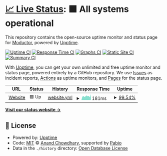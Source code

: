 # [📈 Live Status](https://status.moductor.dev): <!--live status--> **🟩 All systems operational**

This repository contains the open-source uptime monitor and status page for [Moductor](https://moductor.dev), powered by [Upptime](https://github.com/upptime/upptime).

[![Uptime CI](https://github.com/moductor/status/workflows/Uptime%20CI/badge.svg)](https://github.com/moductor/status/actions?query=workflow%3A%22Uptime+CI%22)
[![Response Time CI](https://github.com/moductor/status/workflows/Response%20Time%20CI/badge.svg)](https://github.com/moductor/status/actions?query=workflow%3A%22Response+Time+CI%22)
[![Graphs CI](https://github.com/moductor/status/workflows/Graphs%20CI/badge.svg)](https://github.com/moductor/status/actions?query=workflow%3A%22Graphs+CI%22)
[![Static Site CI](https://github.com/moductor/status/workflows/Static%20Site%20CI/badge.svg)](https://github.com/moductor/status/actions?query=workflow%3A%22Static+Site+CI%22)
[![Summary CI](https://github.com/moductor/status/workflows/Summary%20CI/badge.svg)](https://github.com/moductor/status/actions?query=workflow%3A%22Summary+CI%22)

With [Upptime](https://upptime.js.org), you can get your own unlimited and free uptime monitor and status page, powered entirely by a GitHub repository. We use [Issues](https://github.com/moductor/status/issues) as incident reports, [Actions](https://github.com/moductor/status/actions) as uptime monitors, and [Pages](https://status.moductor.dev) for the status page.

<!--start: status pages-->
<!-- This summary is generated by Upptime (https://github.com/upptime/upptime) -->
<!-- Do not edit this manually, your changes will be overwritten -->
<!-- prettier-ignore -->
| URL | Status | History | Response Time | Uptime |
| --- | ------ | ------- | ------------- | ------ |
| <img alt="" src="https://icons.duckduckgo.com/ip3/moductor.dev.ico" height="13"> [Website](https://moductor.dev/) | 🟩 Up | [website.yml](https://github.com/moductor/status/commits/HEAD/history/website.yml) | <details><summary><img alt="Response time graph" src="./graphs/website/response-time-week.png" height="20"> 181ms</summary><br><a href="https://status.moductor.dev/history/website"><img alt="Response time 162" src="https://img.shields.io/endpoint?url=https%3A%2F%2Fraw.githubusercontent.com%2Fmoductor%2Fstatus%2FHEAD%2Fapi%2Fwebsite%2Fresponse-time.json"></a><br><a href="https://status.moductor.dev/history/website"><img alt="24-hour response time 276" src="https://img.shields.io/endpoint?url=https%3A%2F%2Fraw.githubusercontent.com%2Fmoductor%2Fstatus%2FHEAD%2Fapi%2Fwebsite%2Fresponse-time-day.json"></a><br><a href="https://status.moductor.dev/history/website"><img alt="7-day response time 181" src="https://img.shields.io/endpoint?url=https%3A%2F%2Fraw.githubusercontent.com%2Fmoductor%2Fstatus%2FHEAD%2Fapi%2Fwebsite%2Fresponse-time-week.json"></a><br><a href="https://status.moductor.dev/history/website"><img alt="30-day response time 166" src="https://img.shields.io/endpoint?url=https%3A%2F%2Fraw.githubusercontent.com%2Fmoductor%2Fstatus%2FHEAD%2Fapi%2Fwebsite%2Fresponse-time-month.json"></a><br><a href="https://status.moductor.dev/history/website"><img alt="1-year response time 162" src="https://img.shields.io/endpoint?url=https%3A%2F%2Fraw.githubusercontent.com%2Fmoductor%2Fstatus%2FHEAD%2Fapi%2Fwebsite%2Fresponse-time-year.json"></a></details> | <details><summary><a href="https://status.moductor.dev/history/website">99.54%</a></summary><a href="https://status.moductor.dev/history/website"><img alt="All-time uptime 99.99%" src="https://img.shields.io/endpoint?url=https%3A%2F%2Fraw.githubusercontent.com%2Fmoductor%2Fstatus%2FHEAD%2Fapi%2Fwebsite%2Fuptime.json"></a><br><a href="https://status.moductor.dev/history/website"><img alt="24-hour uptime 100.00%" src="https://img.shields.io/endpoint?url=https%3A%2F%2Fraw.githubusercontent.com%2Fmoductor%2Fstatus%2FHEAD%2Fapi%2Fwebsite%2Fuptime-day.json"></a><br><a href="https://status.moductor.dev/history/website"><img alt="7-day uptime 99.54%" src="https://img.shields.io/endpoint?url=https%3A%2F%2Fraw.githubusercontent.com%2Fmoductor%2Fstatus%2FHEAD%2Fapi%2Fwebsite%2Fuptime-week.json"></a><br><a href="https://status.moductor.dev/history/website"><img alt="30-day uptime 99.86%" src="https://img.shields.io/endpoint?url=https%3A%2F%2Fraw.githubusercontent.com%2Fmoductor%2Fstatus%2FHEAD%2Fapi%2Fwebsite%2Fuptime-month.json"></a><br><a href="https://status.moductor.dev/history/website"><img alt="1-year uptime 99.99%" src="https://img.shields.io/endpoint?url=https%3A%2F%2Fraw.githubusercontent.com%2Fmoductor%2Fstatus%2FHEAD%2Fapi%2Fwebsite%2Fuptime-year.json"></a></details>

<!--end: status pages-->

[**Visit our status website →**](https://status.moductor.dev)

## 📄 License

- Powered by: [Upptime](https://github.com/upptime/upptime)
- Code: [MIT](./LICENSE) © [Anand Chowdhary](https://anandchowdhary.com), supported by [Pabio](https://pabio.com)
- Data in the `./history` directory: [Open Database License](https://opendatacommons.org/licenses/odbl/1-0/)
